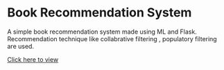 
# Book Recommendation System

A simple book recommendation system made using ML and Flask. Recommendation technique like collabrative filtering , populatory filtering are used.

<a href="https://book-recommendation-system-7n7l.onrender.com/">
Click here to view</a>


